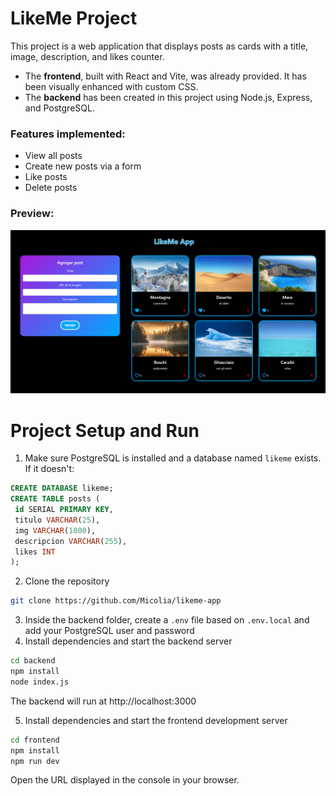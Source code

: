 # LikeMe Project

This project is a web application that displays posts as cards with a title, image, description, and likes counter.

- The **frontend**, built with React and Vite, was already provided. It has been visually enhanced with custom CSS.
- The **backend** has been created in this project using Node.js, Express, and PostgreSQL.

### Features implemented:
- View all posts
- Create new posts via a form
- Like posts
- Delete posts

### Preview:

![LikeMe Preview](frontend/assets/preview_likeme.png)

# Project Setup and Run

1. Make sure PostgreSQL is installed and a database named `likeme` exists. If it doesn't:
```sql
CREATE DATABASE likeme;
CREATE TABLE posts (
 id SERIAL PRIMARY KEY,
 titulo VARCHAR(25),
 img VARCHAR(1000),
 descripcion VARCHAR(255),
 likes INT
);
```
2. Clone the repository
```bash
git clone https://github.com/Micolia/likeme-app
```
3. Inside the backend folder, create a `.env` file based on `.env.local` and add your PostgreSQL user and password
4. Install dependencies and start the backend server
```bash
cd backend
npm install
node index.js
```

The backend will run at http://localhost:3000

5. Install dependencies and start the frontend development server
```bash
cd frontend
npm install
npm run dev
```
Open the URL displayed in the console in your browser.
